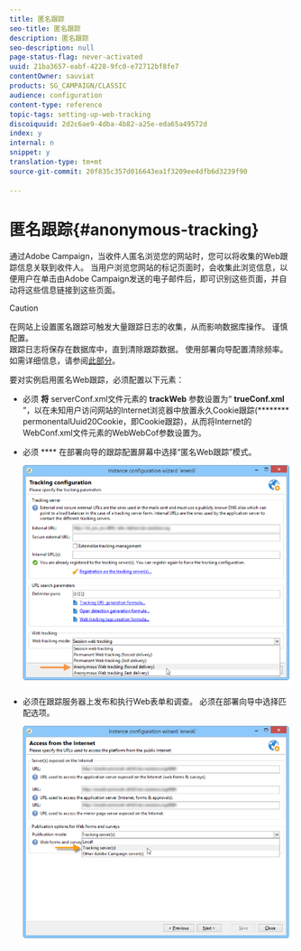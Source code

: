 ```yaml
---
title: 匿名跟踪
seo-title: 匿名跟踪
description: 匿名跟踪
seo-description: null
page-status-flag: never-activated
uuid: 21ba3657-eabf-4228-9fc0-e72712bf8fe7
contentOwner: sauviat
products: SG_CAMPAIGN/CLASSIC
audience: configuration
content-type: reference
topic-tags: setting-up-web-tracking
discoiquuid: 2d2c6ae9-4dba-4b82-a25e-eda65a49572d
index: y
internal: n
snippet: y
translation-type: tm+mt
source-git-commit: 20f835c357d016643ea1f3209ee4dfb6d3239f90

---
```



# 匿名跟踪{#anonymous-tracking}

通过Adobe Campaign，当收件人匿名浏览您的网站时，您可以将收集的Web跟踪信息关联到收件人。 当用户浏览您网站的标记页面时，会收集此浏览信息，以便用户在单击由Adobe Campaign发送的电子邮件后，即可识别这些页面，并自动将这些信息链接到这些页面。

>[!CAUTION]
>
>在网站上设置匿名跟踪可触发大量跟踪日志的收集，从而影响数据库操作。 谨慎配置。\
>跟踪日志将保存在数据库中，直到清除跟踪数据。 使用部署向导配置清除频率。 如需详细信息，请参阅[此部分](../../installation/using/deploying-an-instance.md#purging-data)。

要对实例启用匿名Web跟踪，必须配置以下元素：

* 必须 **将** serverConf.xml文件元素的 **trackWeb** 参数设置为“ **trueConf.xml** ”，以在未知用户访问网站的Internet浏览器中放置永久Cookie跟踪(******** permonentalUuid20Cookie，即Cookie跟踪)，从而将Internet的WebConf.xml文件元素的WebWebCof参数设置为。
* 必须 **** 在部署向导的跟踪配置屏幕中选择“匿名Web跟踪”模式。

   ![](assets/webtracking_anonymous_set.png)

* 必须在跟踪服务器上发布和执行Web表单和调查。 必须在部署向导中选择匹配选项。

   ![](assets/webtracking_publication_set_for_webapps.png)

